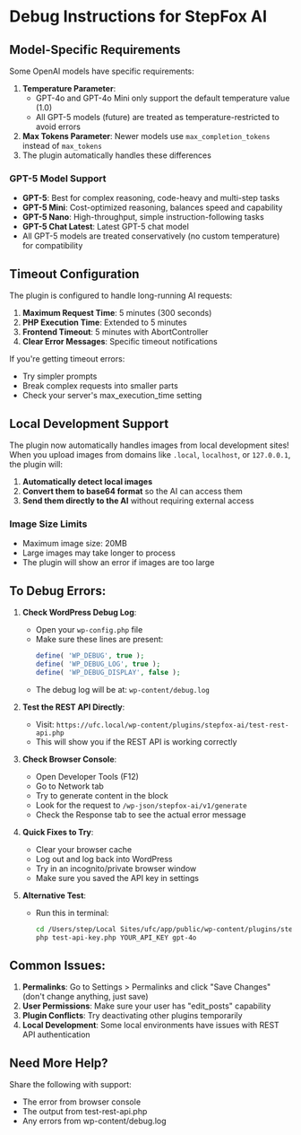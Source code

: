 # Debug Instructions for StepFox AI

## Model-Specific Requirements

Some OpenAI models have specific requirements:

1. **Temperature Parameter**: 
   - GPT-4o and GPT-4o Mini only support the default temperature value (1.0)
   - All GPT-5 models (future) are treated as temperature-restricted to avoid errors
2. **Max Tokens Parameter**: Newer models use `max_completion_tokens` instead of `max_tokens`
3. The plugin automatically handles these differences

### GPT-5 Model Support
- **GPT-5**: Best for complex reasoning, code-heavy and multi-step tasks
- **GPT-5 Mini**: Cost-optimized reasoning, balances speed and capability  
- **GPT-5 Nano**: High-throughput, simple instruction-following tasks
- **GPT-5 Chat Latest**: Latest GPT-5 chat model
- All GPT-5 models are treated conservatively (no custom temperature) for compatibility

## Timeout Configuration

The plugin is configured to handle long-running AI requests:

1. **Maximum Request Time**: 5 minutes (300 seconds)
2. **PHP Execution Time**: Extended to 5 minutes
3. **Frontend Timeout**: 5 minutes with AbortController
4. **Clear Error Messages**: Specific timeout notifications

If you're getting timeout errors:
- Try simpler prompts
- Break complex requests into smaller parts
- Check your server's max_execution_time setting

## Local Development Support

The plugin now automatically handles images from local development sites! When you upload images from domains like `.local`, `localhost`, or `127.0.0.1`, the plugin will:

1. **Automatically detect local images**
2. **Convert them to base64 format** so the AI can access them
3. **Send them directly to the AI** without requiring external access

### Image Size Limits
- Maximum image size: 20MB
- Large images may take longer to process
- The plugin will show an error if images are too large

## To Debug Errors:

1. **Check WordPress Debug Log**:
   - Open your `wp-config.php` file
   - Make sure these lines are present:
     ```php
     define( 'WP_DEBUG', true );
     define( 'WP_DEBUG_LOG', true );
     define( 'WP_DEBUG_DISPLAY', false );
     ```
   - The debug log will be at: `wp-content/debug.log`

2. **Test the REST API Directly**:
   - Visit: `https://ufc.local/wp-content/plugins/stepfox-ai/test-rest-api.php`
   - This will show you if the REST API is working correctly

3. **Check Browser Console**:
   - Open Developer Tools (F12)
   - Go to Network tab
   - Try to generate content in the block
   - Look for the request to `/wp-json/stepfox-ai/v1/generate`
   - Check the Response tab to see the actual error message

4. **Quick Fixes to Try**:
   - Clear your browser cache
   - Log out and log back into WordPress
   - Try in an incognito/private browser window
   - Make sure you saved the API key in settings

5. **Alternative Test**:
   - Run this in terminal:
     ```bash
     cd /Users/step/Local Sites/ufc/app/public/wp-content/plugins/stepfox-ai
     php test-api-key.php YOUR_API_KEY gpt-4o
     ```

## Common Issues:

1. **Permalinks**: Go to Settings > Permalinks and click "Save Changes" (don't change anything, just save)
2. **User Permissions**: Make sure your user has "edit_posts" capability
3. **Plugin Conflicts**: Try deactivating other plugins temporarily
4. **Local Development**: Some local environments have issues with REST API authentication

## Need More Help?

Share the following with support:
- The error from browser console
- The output from test-rest-api.php
- Any errors from wp-content/debug.log
